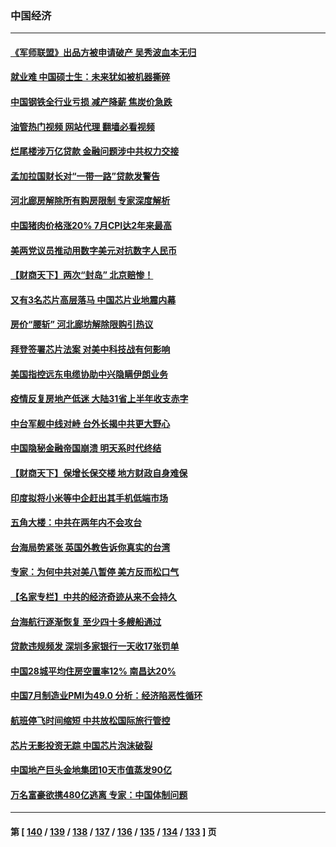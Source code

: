 ### 中国经济
---
#### [《军师联盟》出品方被申请破产 吴秀波血本无归](../../pages/ncid283/n13799860.md?08111245) 
#### [就业难 中国硕士生：未来犹如被机器撕碎](../../pages/ncid283/n13799828.md?08111245) 
#### [中国钢铁全行业亏损 减产降薪 焦炭价急跌](../../pages/ncid283/n13799650.md?08111245) 
#### [油管热门视频 网站代理 翻墙必看视频](http://209.222.30.114:81/youtube.html?08111245)
#### [烂尾楼涉万亿贷款 金融问题涉中共权力交接](../../pages/ncid283/n13799798.md?08111245) 
#### [孟加拉国财长对“一带一路”贷款发警告](../../pages/ncid283/n13799259.md?08111245) 
#### [河北廊房解除所有购房限制 专家深度解析](../../pages/ncid283/n13799355.md?08111245) 
#### [中国猪肉价格涨20% 7月CPI达2年来最高](../../pages/ncid283/n13799359.md?08111245) 
#### [美两党议员推动用数字美元对抗数字人民币](../../pages/ncid283/n13799236.md?08111245) 
#### [【财商天下】两次“封岛” 北京赔惨！](../../pages/ncid283/n13799013.md?08111245) 
#### [又有3名芯片高层落马 中国芯片业地震内幕](../../pages/ncid283/n13798941.md?08111245) 
#### [房价“腰斩” 河北廊坊解除限购引热议](../../pages/ncid283/n13798946.md?08111245) 
#### [拜登签署芯片法案 对美中科技战有何影响](../../pages/ncid283/n13798973.md?08111245) 
#### [美国指控远东电缆协助中兴隐瞒伊朗业务](../../pages/ncid283/n13798971.md?08111245) 
#### [疫情反复房地产低迷 大陆31省上半年收支赤字](../../pages/ncid283/n13798532.md?08111245) 
#### [中台军舰中线对峙 台外长揭中共更大野心](../../pages/ncid283/n13798740.md?08111245) 
#### [中国隐秘金融帝国崩溃 明天系时代终结](../../pages/ncid283/n13798440.md?08111245) 
#### [【财商天下】保增长保交楼 地方财政自身难保](../../pages/ncid283/n13798346.md?08111245) 
#### [印度拟将小米等中企赶出其手机低端市场](../../pages/ncid283/n13798324.md?08111245) 
#### [五角大楼：中共在两年内不会攻台](../../pages/ncid283/n13798354.md?08111245) 
#### [台海局势紧张 英国外教告诉你真实的台湾](../../pages/ncid283/n13798341.md?08111245) 
#### [专家：为何中共对美八暂停 美方反而松口气](../../pages/ncid283/n13798323.md?08111245) 
#### [【名家专栏】中共的经济奇迹从来不会持久](../../pages/ncid283/n13798186.md?08111245) 
#### [台海航行逐渐恢复 至少四十多艘船通过](../../pages/ncid283/n13798173.md?08111245) 
#### [贷款违规频发 深圳多家银行一天收17张罚单](../../pages/ncid283/n13798097.md?08111245) 
#### [中国28城平均住房空置率12% 南昌达20%](../../pages/ncid283/n13797666.md?08111245) 
#### [中国7月制造业PMI为49.0 分析：经济陷恶性循环](../../pages/ncid283/n13797619.md?08111245) 
#### [航班停飞时间缩短 中共放松国际旅行管控](../../pages/ncid283/n13797400.md?08111245) 
#### [芯片无影投资无踪 中国芯片泡沫破裂](../../pages/ncid283/n13797222.md?08111245) 
#### [中国地产巨头金地集团10天市值蒸发90亿](../../pages/ncid283/n13797196.md?08111245) 
#### [万名富豪欲携480亿逃离 专家：中国体制问题](../../pages/ncid283/n13797173.md?08111245) 

---
#### 第 [ [140](./140.md?08111245) / [139](./139.md?08111245) / [138](./138.md?08111245) / [137](./137.md?08111245) / [136](./136.md?08111245) / [135](./135.md?08111245) / [134](./134.md?08111245) / [133](./133.md?08111245) ] 页
